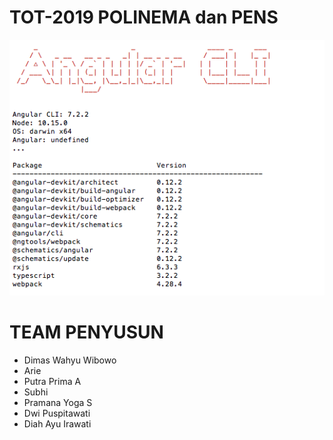 # TOT-2019 POLINEMA dan PENS

![](book/image/chapter1/readme.png)

# TEAM PENYUSUN
- Dimas Wahyu Wibowo
- Arie
- Putra Prima A
- Subhi
- Pramana Yoga S
- Dwi Puspitawati
- Diah Ayu Irawati

